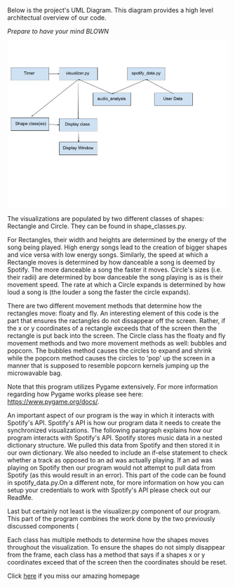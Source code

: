 Below is the project's UML Diagram.  This diagram provides a high level architectual overview of our code.

*Prepare to have your mind BLOWN*

![UML_Diagram](https://github.com/sd19spring/Audio-Visualization/blob/master/docs/UML%20V1.jpg)

The visualizations are populated by two different classes of shapes: Rectangle and Circle.  They can be found in shape_classes.py.

For Rectangles, their width and heights are determined by the energy of the song being played.  High energy songs lead to the creation of bigger shapes and vice versa with low energy songs.  Similarly, the speed at which a Rectangle moves is determined by how danceable a song is deemed by Spotify.  The more danceable a song the faster it moves.  Circle's sizes (i.e. their radii) are determined by bow danceable the song playing is as is their movement speed.  The rate at which a Circle expands is determined by how loud a song is (the louder a song the faster the circle expands).

There are two different movement methods that determine how the rectangles move: floaty and fly.  An interesting element of this code is the part that ensures the ractangles do not dissappear off the screen.  Rather, if the x or y coordinates of a rectangle exceeds that of the screen then the rectangle is put back into the screen.  The Circle class has the floaty and fly movement methods and two more movement methods as well: bubbles and popcorn.  The bubbles method causes the circles to expand and shrink while the popcorn method causes the circles to 'pop' up the screen in a manner that is supposed to resemble popcorn kernels jumping up the microwavable bag.

Note that this program utilizes Pygame extensively.  For more information regarding how Pygame works please see here: https://www.pygame.org/docs/.

An important aspect of our program is the way in which it interacts with Spotify's API.  Spotify's API is how our program data it needs to create the synchronized visualizations.  The following paragraph explains how our program interacts with Spotify's API.  Spotify stores music data in a nested dictionary structure.  We pulled this data from Spotify and then stored it in our own dictionary.  We also needed to include an if-else statement to check whether a track as opposed to an ad was actually playing.  If an ad was playing on Spotify then our program would not attempt to pull data from Spotify (as this would result in an error).  This part of the code can be found in spotify_data.py.On a different note, for more information on how you can setup your credentials to work with Spotify's API please check out our ReadMe.  

Last but certainly not least is the visualizer.py component of our program.  This part of the program combines the work done by the two previously discussed components (

Each class has multiple methods to determine how the shapes moves throughout the visualization.  To ensure the shapes do not simply disappear from the frame, each class has a method that says if a shapes x or y coordinates exceed that of the screen then the coordinates should be reset.

Click [here](index.md) if you miss our amazing homepage
